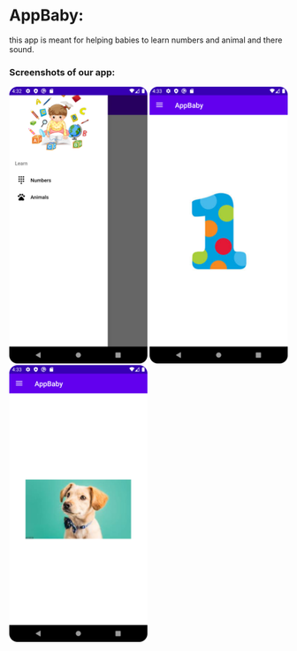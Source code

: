 # AppBaby:
this app is meant for helping babies to learn numbers and animal and there sound.

### Screenshots of our app:
<div>
  <img src='./assets/Screenshot_20230307_173240.png' alt="first image" width="250" height="auto"/>
  <img src='./assets/Screenshot_20230307_173309.png' alt="second image" width="250" height="auto" />
  <img src='./assets/Screenshot_20230307_173334.png' alt="third image"  width="250" height="auto"/>
</div>

